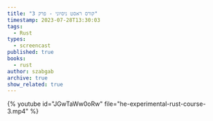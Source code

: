 ```yaml
---
title: "קורס ראסט ניסיוני - פרק 3"
timestamp: 2023-07-28T13:30:03
tags:
  - Rust
types:
  - screencast
published: true
books:
  - rust
author: szabgab
archive: true
show_related: true
---
```




{% youtube id="JGwTaWw0oRw" file="he-experimental-rust-course-3.mp4" %}
